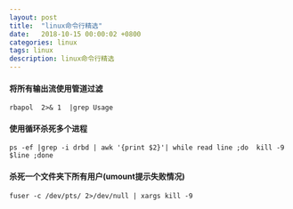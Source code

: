 ```yaml
---
layout: post
title:  "linux命令行精选"
date:   2018-10-15 00:00:02 +0800
categories: linux
tags: linux
description: linux命令行精选
---
```

#### 将所有输出流使用管道过滤

	rbapol  2>& 1  |grep Usage

#### 使用循环杀死多个进程

	ps -ef |grep -i drbd | awk '{print $2}'| while read line ;do  kill -9 $line ;done

#### 杀死一个文件夹下所有用户(umount提示失败情况)

	fuser -c /dev/pts/ 2>/dev/null | xargs kill -9
